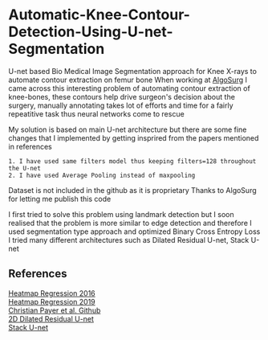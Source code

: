 # Automatic-Knee-Contour-Detection-Using-U-net-Segmentation
U-net based Bio Medical Image Segmentation approach for Knee X-rays to automate contour extraction on femur bone
When working at [AlgoSurg](https://www.linkedin.com/company/algosurg/) I came across this interesting problem of automating contour extraction of knee-bones, these contours help drive surgeon's decision about the surgery, manually annotating takes lot of efforts and time for a fairly repeatitive task thus neural networks come to rescue

My solution is based on main U-net architecture but there are some fine changes that I implemented by getting insprired from the papers mentioned in references

	1. I have used same filters model thus keeping filters=128 throughout the U-net
	2. I have used Average Pooling instead of maxpooling

Dataset is not included in the github as it is proprietary
Thanks to AlgoSurg for letting me publish this code

I first tried to solve this problem using landmark detection but I soon realised that the problem is more similar to edge detection and therefore I used segmentation type approach and optimized Binary Cross Entropy Loss
I tried many different architectures such as Dilated Residual U-net, Stack U-net 

## References
[Heatmap Regression 2016](https://link.springer.com/chapter/10.1007/978-3-319-46723-8_27)<br>
[Heatmap Regression 2019](https://www.sciencedirect.com/science/article/pii/S1361841518305784)<br>
[Christian Payer et al. Github](https://github.com/christianpayer)<br>
[2D Dilated Residual U-net](https://arxiv.org/abs/1905.07710)<br>
[Stack U-net](https://arxiv.org/abs/1804.11294)<br>
